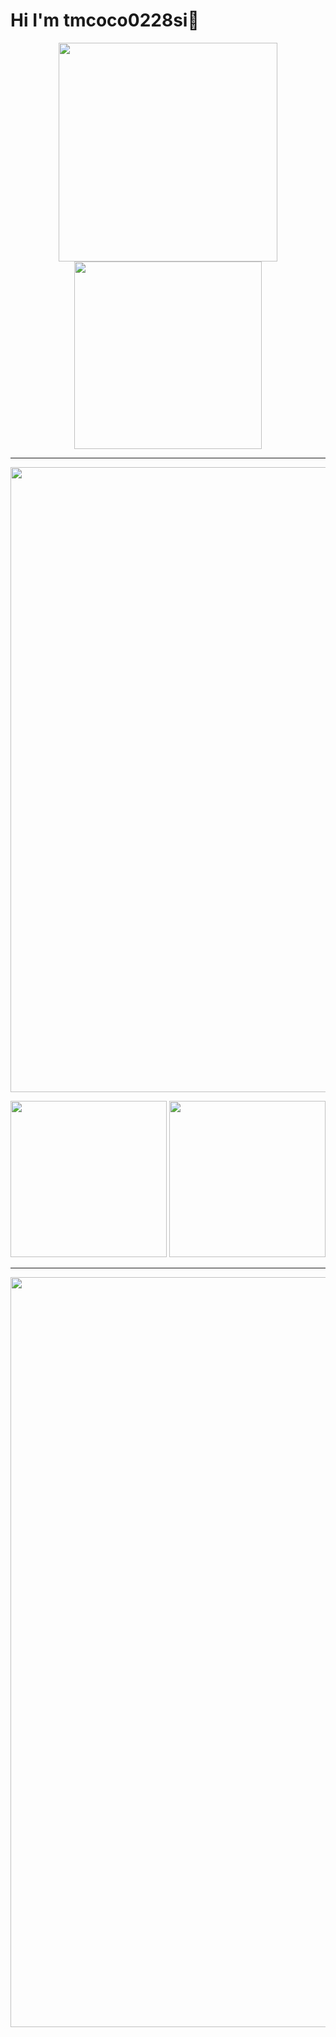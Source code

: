 # Hi I'm tmcoco0228si👋


<div align="center">
<p>
 <img alt="" width="350px"  src="https://github-readme-stats.vercel.app/api?username=tmcoco0228si&show_icons=true&theme=radical"/>
 <img alt="" width="300px"  src="https://github-readme-stats.vercel.app/api/top-langs/?username=tmcoco0228si&layout=compact&theme=dracula"/>
</p>
 </div>

<hr />
<p>
 <img alt="" width="1000px" src="https://github-profile-trophy.vercel.app/?username=tmcoco0228si&theme=onedark"/>
</p>

<div align="center">
   <p>
    <img alt="" width="250px" src="http://github-profile-summary-cards.vercel.app/api/cards/most-commit-language?username=tmcoco0228si&theme=2077"/>
    <img alt="" width="250px" src="http://github-profile-summary-cards.vercel.app/api/cards/repos-per-language?username=tmcoco0228si&theme=2077"/>
   </p>
 </div>
 
 <hr />
<div align="center">
<img alt="" width="1200px" src="http://github-profile-summary-cards.vercel.app/api/cards/profile-details?username=tmcoco0228si&theme=2077" />
</div>



<!--
**tmcoco0228si/tmcoco0228si** is a ✨ _special_ ✨ repository because its `README.md` (this file) appears on your GitHub profile.

Here are some ideas to get you started:

-->
